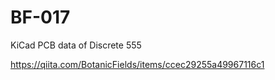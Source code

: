 # BF-017
KiCad PCB data of Discrete 555

https://qiita.com/BotanicFields/items/ccec29255a49967116c1
